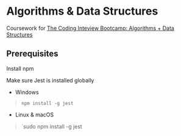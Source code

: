 # Algorithms & Data Structures

Coursework for [The Coding Inteview Bootcamp: Algorithms + Data Structures](https://www.udemy.com/course/coding-interview-bootcamp-algorithms-and-data-structure/)

## Prerequisites

Install npm

Make sure Jest is installed globally

- Windows

> `npm install -g jest`

- Linux & macOS

> `sudo npm install -g jest
